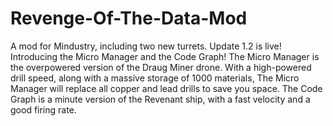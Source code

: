 # Revenge-Of-The-Data-Mod
A mod for Mindustry, including two new turrets.
Update 1.2 is live!
Introducing the Micro Manager and the Code Graph! The Micro Manager is the overpowered version of the Draug Miner drone. With a high-powered drill speed, along with a massive storage of 1000 materials, The Micro Manager will replace all copper and lead drills to save you space. The Code Graph is a minute version of the Revenant ship, with a fast velocity and a good firing rate.
